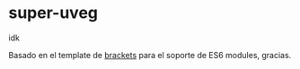 # super-uveg
idk


Basado en el template de [brackets](https://github.com/narralabs/brackets) para el soporte de ES6 modules, gracias.